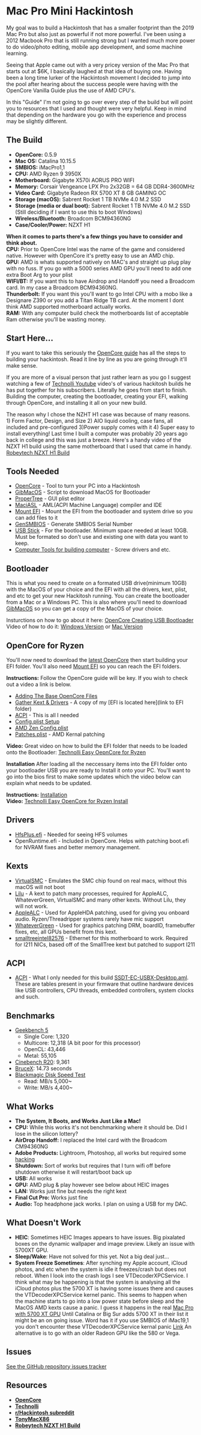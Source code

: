 # Mac Pro Mini Hackintosh

My goal was to build a Hackintosh that has a smaller footprint than the 2019 Mac Pro but also just as powerful if not more powerful. I've been using a 2012 Macbook Pro that is still running strong but I wanted much more power to do video/photo editing, mobile app development, and some machine learning. 

Seeing that Apple came out with a very pricey version of the Mac Pro that starts out at $6K, I basically laughed at that idea of buying one. Having been a long time lurker of the Hackintosh movement I decided to jump into the pool after hearing about the success people were having with the OpenCore Vanilla Guide plus the use of AMD CPU's.

In this "Guide" I'm not going to go over every step of the build but will point you to resources that I used and thought were very helpful. Keep in mind that depending on the hardware you go with the experience and process may be slightly different.

## The Build

* **OpenCore:** 0.5.9
* **Mac OS:** Catalina 10.15.5
* **SMBIOS:** iMacPro1,1
* **CPU:** AMD Ryzen 9 3950X
* **Motherboard:** Gigabyte X570i AORUS PRO WIFI
* **Memory:** Corsair Vengeance LPX Pro 2x32GB = 64 GB DDR4-3600MHz
* **Video Card:** Gigabyte Radeon RX 5700 XT 8 GB GAMING OC
* **Storage (macOS):** Sabrent Rocket 1 TB NVMe 4.0 M.2 SSD
* **Storage (media or dual boot):** Sabrent Rocket 1 TB NVMe 4.0 M.2 SSD (Still deciding if I want to use this to boot Windows)
* **Wireless/Bluetooth:** Broadcom BCM94360NG
* **Case/Cooler/Power:** NZXT H1

**When it comes to parts there's a few things you have to consider and think about.**    
**CPU:** Prior to OpenCore Intel was the name of the game and considered native. However with OpenCore it's pretty easy to use an AMD chip.  
**GPU:** AMD is whats supported natively on MAC's and straight up plug play with no fuss. If you go with a 5000 series AMD GPU you'll need to add one extra Boot Arg to your plist   
**WIFI/BT:** If you want this to have Airdrop and Handoff you need a Broadcom card. In my case a Broadcom BCM94360NG.  
**Thunderbolt:** If you want this you'll want to go Intel CPU with a mobo like a Designare Z390 or you add a Titan Ridge TB card. At the moment I dont think AMD supported motherboard actually works.  
**RAM:** With any computer build check the motherboards list of acceptable Ram otherwise you'll be wasting money.


## Start Here...

If you want to take this seriously the [OpenCore guide](https://dortania.github.io/OpenCore-Desktop-Guide/) has all the steps to building your hackintosh. Read it line by line as you are going through it'll make sense. 

If you are more of a visual person that just rather learn as you go I suggest watching a few of [Technolli Youtube](https://www.youtube.com/c/TechNolli/videos) video's of various hackitosh builds he has put together for his subscribers. Literally he goes from start to finish. Building the computer, creating the bootloader, creating your EFI, walking through OpenCore, and installing it all on your new build. 

The reason why I chose the NZHT H1 case was because of many reasons. 1) Form Factor, Design, and Size 2) AIO liquid cooling, case fans, all included and pre-configured 3)Power supply comes with it 4) Super easy to install everything! Last time I built a computer was probably 20 years ago back in college and this was just a breeze. Here's a handy video of the NZXT H1 build using the same motherboard that I used that came in handy. [Robeytech NZXT H1 Build](https://youtu.be/0tNqpVc-B9A)

## Tools Needed

* [OpenCore](https://github.com/acidanthera/OpenCorePkg/releases/) - Tool to turn your PC into a Hackintosh
* [GibMacOS](https://github.com/corpnewt/gibMacOS) - Script to download MacOS for Bootloader
* [ProperTree](https://github.com/corpnewt/ProperTree) - GUI plist editor
* [MaciASL](https://bitbucket.org/RehabMan/os-x-maciasl-patchmatic/downloads/) - AML(ACPI Machine Language) compiler and IDE 
* [Mount EFI](https://github.com/corpnewt/MountEFI) - Mount the EFI from the bootloader and system drive so you can add files to it
* [GenSMBIOS](https://github.com/corpnewt/GenSMBIOS) - Generate SMBIOS Serial Number  
* [USB Stick](https://amzn.to/38mfhUB) - For the bootloader. Minimum space needed at least 10GB. Must be formated so don't use and existing one with data you want to keep.
* [Computer Tools for building computer](https://amzn.to/3ge7hHY) - Screw drivers and etc.

## Bootloader
This is what you need to create on a formated USB drive(minimum 10GB)  with the MacOS of your choice and the EFI with all the drivers, kext, plist, and etc to get your new Hackitosh running. You can create the bootloader from a Mac or a Windows PC. This is also where you'll need to download [GibMacOS](https://github.com/corpnewt/gibMacOS) so you can get a copy of the MacOS of your choice.

Insturctions on how to go about it here: [OpenCore Creating USB Bootloader](https://dortania.github.io/OpenCore-Desktop-Guide/installer-guide/)
Video of how to do it: [Windows Version](https://www.youtube.com/watch?v=01q4M91_fK4)  or [Mac Version](https://www.youtube.com/watch?v=97C1Rsarto8)

## OpenCore for Ryzen
You'll now need to download the [latest OpenCore](https://github.com/acidanthera/OpenCorePkg/releases/) then start building your EFI folder. You'll also need [Mount EFI](https://github.com/corpnewt/MountEFI) so you can reach the EFI folders.  

**Instructions:**
Follow the OpenCore guide will be key. If you wish to check out a video a link is below.
* [Adding The Base OpenCore Files](https://dortania.github.io/OpenCore-Desktop-Guide/installer-guide/opencore-efi.html)  
* [Gather Kext & Drivers](https://dortania.github.io/OpenCore-Desktop-Guide/ktext.html) - A copy of my [EFI is located here](link to EFI folder)  
* [ACPI](https://github.com/dortania/Getting-Started-With-ACPI/blob/master/extra-files/compiled/SSDT-EC-USBX-DESKTOP.aml) - This is all I needed  
* [Config.plist Setup](https://dortania.github.io/OpenCore-Desktop-Guide/config.plist/)  
* [AMD Zen Config.plist](https://dortania.github.io/OpenCore-Desktop-Guide/AMD/zen.html)
* [Patches.plist](https://github.com/AMD-OSX/AMD_Vanilla/tree/opencore/17h) - AMD Kernal patching

**Video:** Great video on how to build the EFI folder that needs to be loaded onto the Bootloader: [Technolli Easy OepnCore for Ryzen](https://www.youtube.com/watch?v=UDY0PsCEHx8)

**Installation**
After loading all the neccessary items into the EFI folder onto your bootloader USB you are ready to Install it onto your PC. You'll want to go into the bios first to make some updates which the video below can explain what needs to be updated. 

**Instructions:** [Installation](https://dortania.github.io/OpenCore-Desktop-Guide/installation/installation-process.html)  
**Video:** [Technolli Easy OpenCore for Ryzen Install](https://youtu.be/UDY0PsCEHx8?t=1272)  

## Drivers

* [HfsPlus.efi](https://github.com/acidanthera/OcBinaryData/blob/master/Drivers/HfsPlus.efi) - Needed for seeing HFS volumes
* OpenRuntime.efi - Included in OpenCore. Helps with patching boot.efi for NVRAM fixes and better memory management.

## Kexts

* [VirtualSMC](https://github.com/acidanthera/VirtualSMC/releases) - Emulates the SMC chip found on real macs, without this macOS will not boot
* [Lilu](https://github.com/vit9696/Lilu/releases) - A kext to patch many processes, required for AppleALC, WhateverGreen, VirtualSMC and many other kexts. Without Lilu, they will not work.
* [AppleALC](https://github.com/vit9696/AppleALC/releases) - Used for AppleHDA patching, used for giving you onboard audio. Ryzen/Threadripper systems rarely have mic support
* [WhateverGreen](https://github.com/acidanthera/WhateverGreen/releases) - Used for graphics patching DRM, boardID, framebuffer fixes, etc, all GPUs benefit from this kext.
* [smalltreeintel82576](https://github.com/khronokernel/SmallTree-I211-AT-patch/releases) - Ethernet for this motherboard to work. Required for I211 NICs, based off of the SmallTree kext but patched to support I211

## ACPI  

* [ACPI](https://dortania.github.io/Getting-Started-With-ACPI/) - What I only needed for this build [SSDT-EC-USBX-Desktop.aml](https://github.com/dortania/Getting-Started-With-ACPI/blob/master/extra-files/compiled/SSDT-EC-USBX-DESKTOP.aml). These are tables present in your firmware that outline hardware devices like USB controllers, CPU threads, embedded controllers, system clocks and such.

## Benchmarks

* [Geekbench 5](https://www.geekbench.com/)
  * Single Core: 1,320
  * Multicore: 12,318 (A bit poor for this processor)
  * OpenCL: 43,446
  * Metal: 55,105
* [Cinebench R20](https://www.maxon.net/en-us/products/cinebench-r20-overview/): 9,361
* [BruceX](https://blog.alex4d.com/2013/10/30/brucex-a-new-fcpx-benchmark/): 14.73 seconds
* [Blackmagic Disk Speed Test](https://apps.apple.com/us/app/blackmagic-disk-speed-test/id425264550)
  * Read:  MB/s 5,000~
  * Write:  MB/s 4,400~
  
## What Works

* **The System, It Boots, and Works Just Like a Mac!**
* **CPU:** While this works it's not benchmarking where it should be. Did I lose in the silicon lottery?
* **AirDrop Handoff:** I replaced the Intel card with the Broadcom CM94360NG
* **Adobe Products:** Lightroom, Photoshop, all works but required some [hacking](https://gist.github.com/naveenkrdy/26760ac5135deed6d0bb8902f6ceb6bd)
* **Shutdown:** Sort of works but requires that I turn wifi off before shutdown otherwise it will restart/boot back up
* **USB:** All works
* **GPU:** AMD plug & play however see below about HEIC images
* **LAN:** Works just fine but needs the right kext
* **Final Cut Pro:** Works just fine
* **Audio:** Top headphone jack works. I plan on using a USB for my DAC.  

## What Doesn't Work

* **HEIC**: Sometimes HEIC Images appears to have issues. Big pixalated boxes on the dynamic wallpaper and image preview. Likely an issue with 5700XT GPU.
* **Sleep/Wake**: Have not solved for this yet. Not a big deal just...
* **System Freeze Sometimes**: After synching my Apple account, iCloud photos, and etc when the system is idle it freezes/crash but does not reboot. When I look into the crash logs I see VTDecoderXPCService. I think what may be happening is that the system is analysing all the iCloud photos plus the 5700 XT is having some issues there and causes the VTDecoderXPCService kernel panic. This seems to happen when the machine starts to go into a low power state before sleep and the MacOS AMD kexts cause a panic. I guess it happens in the real [Mac Pro with 5700 XT GPU](https://www.reddit.com/r/macpro/comments/eecm69/mac_pro_2019_kernel_panic_with_5700_xt_installed/) Until Catalina or Big Sur adds 5700 XT in their list it might be an on going issue. Word has it if you use SMBIOS of iMac19,1 you don't encounter these VTDecoderXPCService kernal panic [Link](https://www.reddit.com/r/hackintosh/comments/f7ixji/yet_another_louqe_ghost_s1_success_story_opencore/) An alternative is to go with an older Radeon GPU like the 580 or Vega.      

## Issues

[See the GitHub repository issues tracker](https://github.com/armanijohnny/MacProMiniHackintosh/issues)

## Resources
* [**OpenCore**](https://dortania.github.io/OpenCore-Desktop-Guide/)
* [**Technolli**](https://www.youtube.com/c/TechNolli/videos) 
* [**r/Hackintosh subreddit**](https://www.reddit.com/r/hackintosh/)
* [**TonyMacX86**](https://www.tonymacx86.com/)
* [**Robeytech NZXT H1 Build**](https://youtu.be/0tNqpVc-B9A)
